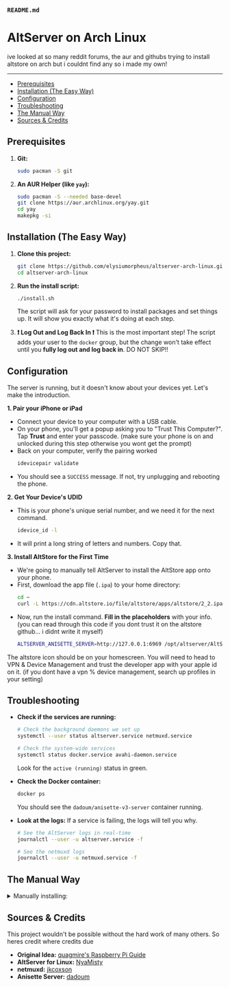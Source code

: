 ### `README.md`

# AltServer on Arch Linux
ive looked at so many reddit forums, the aur and githubs trying to install altstore on arch but i couldnt find any so i made my own!

---

- [Prerequisites](#prerequisites)
- [Installation (The Easy Way)](#installation-the-easy-way)
- [Configuration](#configuration)
- [Troubleshooting](#troubleshooting)
- [The Manual Way](#the-manual-way)
- [Sources & Credits](#sources--credits)

## Prerequisites

1.  **Git:** 
    ```sh
    sudo pacman -S git
    ```

2.  **An AUR Helper (like `yay`):**
    ```sh
    sudo pacman -S --needed base-devel
    git clone https://aur.archlinux.org/yay.git
    cd yay
    makepkg -si
    ```

## Installation (The Easy Way)

1.  **Clone this project:**
    ```sh
    git clone https://github.com/elysiumorpheus/altserver-arch-linux.git
    cd altserver-arch-linux
    ```

2.  **Run the install script:**
    ```sh
    ./install.sh
    ```
    The script will ask for your password to install packages and set things up. It will show you exactly what it's doing at each step.

3.  **❗ Log Out and Log Back In ❗**
    This is the most important step! The script adds your user to the `docker` group, but the change won't take effect until you **fully log out and log back in**. DO NOT SKIP!!

## Configuration

The server is running, but it doesn't know about your devices yet. Let's make the introduction.

**1. Pair your iPhone or iPad**
   - Connect your device to your computer with a USB cable.
   - On your phone, you'll get a popup asking you to "Trust This Computer?". Tap **Trust** and enter your passcode. (make sure your phone is on and unlocked during this step otherwise you wont get the prompt)
   - Back on your computer, verify the pairing worked
     ```sh
     idevicepair validate
     ```
   - You should see a `SUCCESS` message. If not, try unplugging and rebooting the phone.

**2. Get Your Device's UDID**
   - This is your phone's unique serial number, and we need it for the next command.
     ```sh
     idevice_id -l
     ```
   - It will print a long string of letters and numbers. Copy that.

**3. Install AltStore for the First Time**
   - We're going to manually tell AltServer to install the AltStore app onto your phone.
   - First, download the app file (`.ipa`) to your home directory:
     ```sh
     cd ~
     curl -L https://cdn.altstore.io/file/altstore/apps/altstore/2_2.ipa > AltStore.ipa
     ```
   - Now, run the install command. **Fill in the placeholders** with your info. (you can read through this code if you dont trust it on the altstore github... i didnt write it myself)
     ```sh
     ALTSERVER_ANISETTE_SERVER=http://127.0.0.1:6969 /opt/altserver/AltServer -u <YOUR_UDID_HERE> -a <your-apple-id@email.com> -p <your-apple-password> ~/AltStore.ipa
     ```

The altstore icon should be on your homescreen. You will need to head to VPN & Device Management and trust the developer app with your apple id on it. (if you dont have a vpn % device management, search up profiles in your setting)

## Troubleshooting

- **Check if the services are running:**
  ```sh
  # Check the background daemons we set up
  systemctl --user status altserver.service netmuxd.service

  # Check the system-wide services
  systemctl status docker.service avahi-daemon.service
  ```
  Look for the `active (running)` status in green.

- **Check the Docker container:**
  ```sh
  docker ps
  ```
  You should see the `dadoum/anisette-v3-server` container running.

- **Look at the logs:**
  If a service is failing, the logs will tell you why.
  ```sh
  # See the AltServer logs in real-time
  journalctl --user -u altserver.service -f

  # See the netmuxd logs
  journalctl --user -u netmuxd.service -f
  ```

## The Manual Way

<details>
<summary>Manually installing:</summary>

Here's a breakdown of what the `install.sh` script does

1.  **Install Dependencies:**
    ```sh
    sudo pacman -S --needed avahi usbmuxd libplist libimobiledevice libimobiledevice-glue gtk3 openssl rustup docker
    yay -S --needed libtatsu-git
    ```
2.  **Setup Rust:**
    ```sh
    rustup toolchain install stable && rustup default stable
    ```
3.  **Download Binaries:**
    ```sh
    sudo mkdir -p /opt/altserver
    sudo wget https://github.com/NyaMisty/AltServer-Linux/releases/download/v0.0.5/AltServer-x86_64 -O /opt/altserver/AltServer
    sudo wget https://github.com/jkcoxson/netmuxd/releases/download/v0.1.4/x86_64-linux-netmuxd -O /opt/altserver/netmuxd
    sudo chmod +x /opt/altserver/AltServer /opt/altserver/netmuxd
    ```
4.  **Setup System Services:**
    ```sh
    sudo systemctl enable --now avahi-daemon.service usbmuxd.service docker.service
    ```
5.  **Setup User Services:**
    Create the file `~/.config/systemd/user/netmuxd.service`:
    ```ini
    [Unit]
    Description=netmuxd for AltServer
    After=network-online.target

    [Service]
    ExecStart=/opt/altserver/netmuxd

    [Install]
    WantedBy=default.target
    ```
    Create `~/.config/systemd/user/altserver.service`:
    ```ini
    [Unit]
    Description=AltServer Daemon
    After=network-online.target netmuxd.service

    [Service]
    Environment="ALTSERVER_ANISETTE_SERVER=http://127.0.0.1:6969"
    ExecStart=/opt/altserver/AltServer

    [Install]
    WantedBy=default.target
    ```
    Then enable them:
    ```sh
    systemctl --user daemon-reload
    systemctl --user enable --now netmuxd.service altserver.service
    ```
6.  **Setup Docker & Anisette:**
    ```sh
    sudo usermod -aG docker $USER
    # LOG OUT AND LOG BACK IN HERE!
  :/lib/ dadoum/anisette-v3-server
    ```
</details>

## Sources & Credits

This project wouldn't be possible without the hard work of many others. So heres credit where credits due

-   **Original Idea:** [quagmire's Raspberry Pi Guide](https://github.com/quagmire/alt-server-pi-guide)
-   **AltServer for Linux:** [NyaMisty](https://github.com/NyaMisty/AltServer-Linux)
-   **netmuxd:** [jkcoxson](https://github.com/jkcoxson/netmuxd)
-   **Anisette Server:** [dadoum](https://github.com/dadoum/anisette-v3-server)
